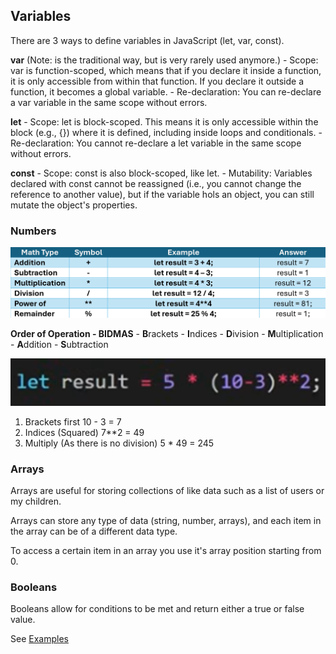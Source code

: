 ## Variables
There are 3 ways to define variables in JavaScript (let, var, const). 

**var** (Note: is the traditional way, but is very rarely used anymore.)
    - Scope: var is function-scoped, which means that if you declare it inside a function, it is only accessible from within that function. If you declare it outside a function, it becomes a global variable.
    - Re-declaration: You can re-declare a var variable in the same scope without errors.

**let**
    - Scope: let is block-scoped. This means it is only accessible within the block (e.g., {}) where it is defined, including inside loops and conditionals.
    - Re-declaration: You cannot re-declare a let variable in the same scope without errors.

**const**
    - Scope: const is also block-scoped, like let.
    - Mutability: Variables declared with const cannot be reassigned (i.e., you cannot change the reference to another value), but if the variable hols an object, you can still mutate the object's properties.

### Numbers
![Table with the different arithmetic operators available to use in JavaScript](../assets/Variables-Numbers.png)

**Order of Operation - BIDMAS**
    - **B**rackets
    - **I**ndices
    - **D**ivision
    - **M**ultiplication
    - **A**ddition
    - **S**ubtraction

![Declaration of a variable with a complex math problem ](../assets/math-problem.png)

1. Brackets first
    10 - 3 = 7
2. Indices (Squared)
    7**2 = 49
3. Multiply (As there is no division)
    5 * 49 = 245
### Arrays
Arrays are useful for storing collections of like data such as a list of users or my children.

Arrays can store any type of data (string, number, arrays), and each item in the array can be of a different data type.

To access a certain item in an array you use it's array position starting from 0.

### Booleans
Booleans allow for conditions to be met and return either a true or false value.

See [Examples](02-variables.js)
